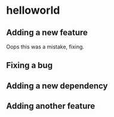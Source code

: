 # helloworld

## Adding a new feature

Oops this was a mistake, fixing.

## Fixing a bug

## Adding a new dependency

## Adding another feature
